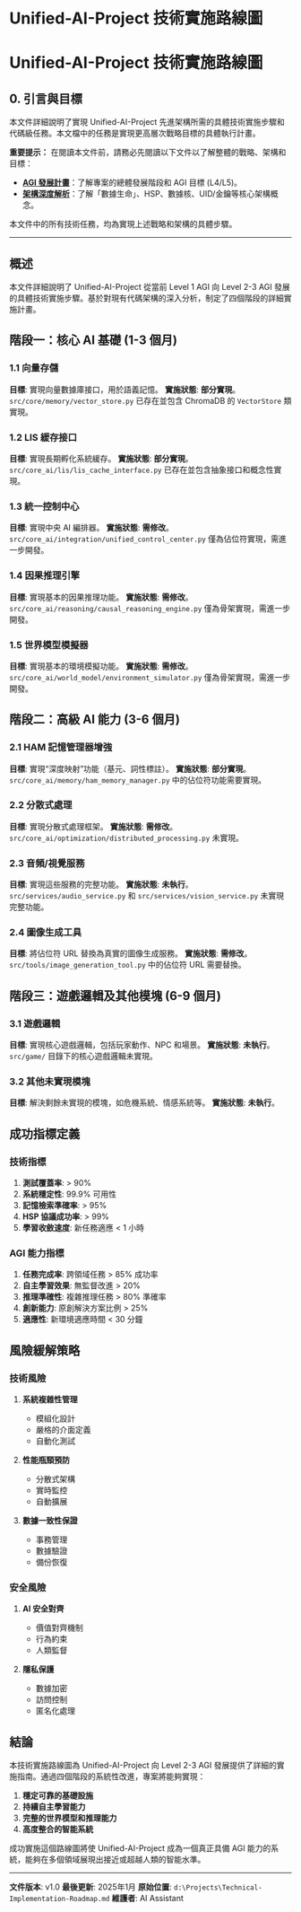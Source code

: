 # Unified-AI-Project 技術實施路線圖

# Unified-AI-Project 技術實施路線圖

<!-- DEPRECATED: Superseded by planning/core-development/TECHNICAL_ROADMAP.md -->

## 0. 引言與目標

本文件詳細說明了實現 Unified-AI-Project 先進架構所需的具體技術實施步驟和代碼級任務。本文檔中的任務是實現更高層次戰略目標的具體執行計畫。

**重要提示：** 在閱讀本文件前，請務必先閱讀以下文件以了解整體的戰略、架構和目標：

*   **[AGI 發展計畫](agi-development-plan.md)**：了解專案的總體發展階段和 AGI 目標 (L4/L5)。
*   **[架構深度解析](architecture-deep-dive.md)**：了解「數據生命」、HSP、數據核、UID/金鑰等核心架構概念。

本文件中的所有技術任務，均為實現上述戰略和架構的具體步驟。

---

## 概述

本文件詳細說明了 Unified-AI-Project 從當前 Level 1 AGI 向 Level 2-3 AGI 發展的具體技術實施步驟。基於對現有代碼架構的深入分析，制定了四個階段的詳細實施計畫。

## 階段一：核心 AI 基礎 (1-3 個月)

### 1.1 向量存儲
**目標**: 實現向量數據庫接口，用於語義記憶。
**實施狀態**: **部分實現**。`src/core/memory/vector_store.py` 已存在並包含 ChromaDB 的 `VectorStore` 類實現。

### 1.2 LIS 緩存接口
**目標**: 實現長期孵化系統緩存。
**實施狀態**: **部分實現**。`src/core_ai/lis/lis_cache_interface.py` 已存在並包含抽象接口和概念性實現。

### 1.3 統一控制中心
**目標**: 實現中央 AI 編排器。
**實施狀態**: **需修改**。`src/core_ai/integration/unified_control_center.py` 僅為佔位符實現，需進一步開發。

### 1.4 因果推理引擎
**目標**: 實現基本的因果推理功能。
**實施狀態**: **需修改**。`src/core_ai/reasoning/causal_reasoning_engine.py` 僅為骨架實現，需進一步開發。

### 1.5 世界模型模擬器
**目標**: 實現基本的環境模擬功能。
**實施狀態**: **需修改**。`src/core_ai/world_model/environment_simulator.py` 僅為骨架實現，需進一步開發。

## 階段二：高級 AI 能力 (3-6 個月)

### 2.1 HAM 記憶管理器增強
**目標**: 實現“深度映射”功能（基元、詞性標註）。
**實施狀態**: **部分實現**。`src/core_ai/memory/ham_memory_manager.py` 中的佔位符功能需要實現。

### 2.2 分散式處理
**目標**: 實現分散式處理框架。
**實施狀態**: **需修改**。`src/core_ai/optimization/distributed_processing.py` 未實現。

### 2.3 音頻/視覺服務
**目標**: 實現這些服務的完整功能。
**實施狀態**: **未執行**。`src/services/audio_service.py` 和 `src/services/vision_service.py` 未實現完整功能。

### 2.4 圖像生成工具
**目標**: 將佔位符 URL 替換為真實的圖像生成服務。
**實施狀態**: **需修改**。`src/tools/image_generation_tool.py` 中的佔位符 URL 需要替換。

## 階段三：遊戲邏輯及其他模塊 (6-9 個月)

### 3.1 遊戲邏輯
**目標**: 實現核心遊戲邏輯，包括玩家動作、NPC 和場景。
**實施狀態**: **未執行**。`src/game/` 目錄下的核心遊戲邏輯未實現。

### 3.2 其他未實現模塊
**目標**: 解決剩餘未實現的模塊，如危機系統、情感系統等。
**實施狀態**: **未執行**。

## 成功指標定義

### 技術指標

1. **測試覆蓋率**: > 90%
2. **系統穩定性**: 99.9% 可用性
3. **記憶檢索準確率**: > 95%
4. **HSP 協議成功率**: > 99%
5. **學習收斂速度**: 新任務適應 < 1 小時

### AGI 能力指標

1. **任務完成率**: 跨領域任務 > 85% 成功率
2. **自主學習效果**: 無監督改進 > 20%
3. **推理準確性**: 複雜推理任務 > 80% 準確率
4. **創新能力**: 原創解決方案比例 > 25%
5. **適應性**: 新環境適應時間 < 30 分鐘

## 風險緩解策略

### 技術風險

1. **系統複雜性管理**
   - 模組化設計
   - 嚴格的介面定義
   - 自動化測試

2. **性能瓶頸預防**
   - 分散式架構
   - 實時監控
   - 自動擴展

3. **數據一致性保證**
   - 事務管理
   - 數據驗證
   - 備份恢復

### 安全風險

1. **AI 安全對齊**
   - 價值對齊機制
   - 行為約束
   - 人類監督

2. **隱私保護**
   - 數據加密
   - 訪問控制
   - 匿名化處理

## 結論

本技術實施路線圖為 Unified-AI-Project 向 Level 2-3 AGI 發展提供了詳細的實施指南。通過四個階段的系統性改進，專案將能夠實現：

1. **穩定可靠的基礎設施**
2. **持續自主學習能力**
3. **完整的世界模型和推理能力**
4. **高度整合的智能系統**

成功實施這個路線圖將使 Unified-AI-Project 成為一個真正具備 AGI 能力的系統，能夠在多個領域展現出接近或超越人類的智能水準。

---

**文件版本**: v1.0
**最後更新**: 2025年1月
**原始位置**: `d:\Projects\Technical-Implementation-Roadmap.md`
**維護者**: AI Assistant